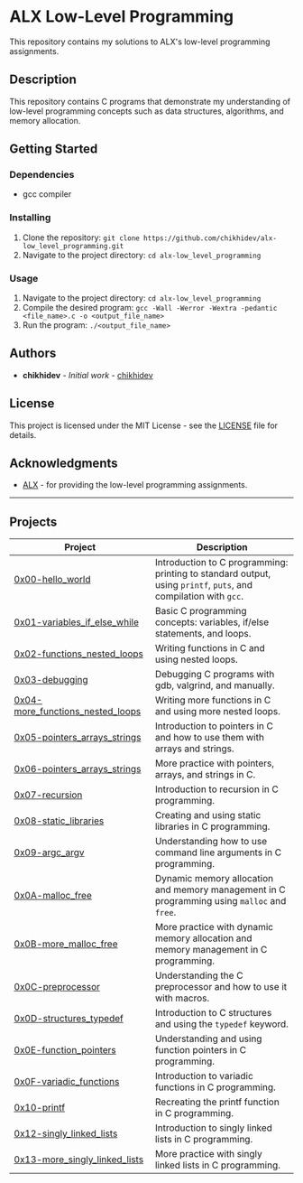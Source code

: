 # ALX Low-Level Programming

This repository contains my solutions to ALX's low-level programming assignments.

## Description

This repository contains C programs that demonstrate my understanding of low-level programming concepts such as data structures, algorithms, and memory allocation.

## Getting Started

### Dependencies

* gcc compiler

### Installing

1. Clone the repository: `git clone https://github.com/chikhidev/alx-low_level_programming.git`
2. Navigate to the project directory: `cd alx-low_level_programming`

### Usage

1. Navigate to the project directory: `cd alx-low_level_programming`
2. Compile the desired program: `gcc -Wall -Werror -Wextra -pedantic <file_name>.c -o <output_file_name>`
3. Run the program: `./<output_file_name>`

## Authors

* **chikhidev** - *Initial work* - [chikhidev](https://github.com/chikhidev)

## License

This project is licensed under the MIT License - see the [LICENSE](LICENSE) file for details.


## Acknowledgments

* [ALX](https://www.alxafrica.com/) - for providing the low-level programming assignments.

-------------------------------------------

## Projects

| Project | Description |
| ------- | ----------- |
| [0x00-hello_world](./0x00-hello_world) | Introduction to C programming: printing to standard output, using `printf`, `puts`, and compilation with `gcc`. |
| [0x01-variables_if_else_while](./0x01-variables_if_else_while) | Basic C programming concepts: variables, if/else statements, and loops. |
| [0x02-functions_nested_loops](./0x02-functions_nested_loops) | Writing functions in C and using nested loops. |
| [0x03-debugging](./0x03-debugging) | Debugging C programs with gdb, valgrind, and manually. |
| [0x04-more_functions_nested_loops](./0x04-more_functions_nested_loops) | Writing more functions in C and using more nested loops. |
| [0x05-pointers_arrays_strings](./0x05-pointers_arrays_strings) | Introduction to pointers in C and how to use them with arrays and strings. |
| [0x06-pointers_arrays_strings](./0x06-pointers_arrays_strings) | More practice with pointers, arrays, and strings in C. |
| [0x07-recursion](./0x07-recursion) | Introduction to recursion in C programming. |
| [0x08-static_libraries](./0x08-static_libraries) | Creating and using static libraries in C programming. |
| [0x09-argc_argv](./0x09-argc_argv) | Understanding how to use command line arguments in C programming. |
| [0x0A-malloc_free](./0x0A-malloc_free) | Dynamic memory allocation and memory management in C programming using `malloc` and `free`. |
| [0x0B-more_malloc_free](./0x0B-more_malloc_free) | More practice with dynamic memory allocation and memory management in C programming. |
| [0x0C-preprocessor](./0x0C-preprocessor) | Understanding the C preprocessor and how to use it with macros. |
| [0x0D-structures_typedef](./0x0D-structures_typedef) | Introduction to C structures and using the `typedef` keyword. |
| [0x0E-function_pointers](./0x0E-function_pointers) | Understanding and using function pointers in C programming. |
| [0x0F-variadic_functions](./0x0F-variadic_functions) | Introduction to variadic functions in C programming. |
| [0x10-printf](./0x10-printf) | Recreating the printf function in C programming. |
| [0x12-singly_linked_lists](./0x12-singly_linked_lists) | Introduction to singly linked lists in C programming. |
| [0x13-more_singly_linked_lists](./0x13-more_singly_linked_lists) | More practice with singly linked lists in C programming. |

